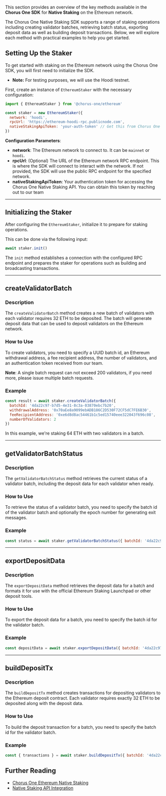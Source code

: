This section provides an overview of the key methods available in the **Chorus One SDK** for **Native Staking** on the Ethereum network.

The Chorus One Native Staking SDK supports a range of staking operations including creating validator batches, retrieving batch status, exporting deposit data as well as building deposit transactions. Below, we will explore each method with practical examples to help you get started.

## Setting Up the Staker

To get started with staking on the Ethereum network using the Chorus One SDK, you will first need to initialize the SDK.

- **Note:** For testing purposes, we will use the Hoodi testnet.

First, create an instance of `EthereumStaker` with the necessary configuration:

```javascript
import { EthereumStaker } from '@chorus-one/ethereum'

const staker = new EthereumStaker({
  network: 'hoodi',
  rpcUrl: 'https://ethereum-hoodi-rpc.publicnode.com',
  nativeStakingApiToken: 'your-auth-token' // Get this from Chorus One
})
```

**Configuration Parameters**:

- **network**: The Ethereum network to connect to. It can be `mainnet` or `hoodi`.
- **rpcUrl**: (Optional) The URL of the Ethereum network RPC endpoint. This is where the SDK will connect to interact with the network. If not provided, the SDK will use the public RPC endpoint for the specified network.
- **nativeStakingApiToken**: Your authentication token for accessing the Chorus One Native Staking API. You can obtain this token by reaching out to our team

---

## Initializing the Staker

After configuring the `EthereumStaker`, initialize it to prepare for staking operations.

This can be done via the following input:

```javascript
await staker.init()
```

The `init` method establishes a connection with the configured RPC endpoint and prepares the staker for operations such as building and broadcasting transactions.

---

## createValidatorBatch

### Description

The `createValidatorBatch` method creates a new batch of validators with each validator requires 32 ETH to be deposited. The batch will generate deposit data that can be used to deposit validators on the Ethereum network.

### How to Use

To create validators, you need to specify a UUID batch id, an Ethereum withdrawal address, a fee recipient address, the number of validators, and an authentication token received from our team.

**Note**: A single batch request can not exceed 200 validators, if you need more, please issue multiple batch requests.

### Example

```javascript
const result = await staker.createValidatorBatch({
  batchId: '4da22c97-b7d5-4e31-8c3a-03870ebc7b20',
  withdrawalAddress: '0x70aEe8a9099ebADB186C2D530F72CF5dC7FE6B30',
  feeRecipientAddress: '0xe6d8d8ac54461b1c5ed15740eee322043f696c08',
  numberOfValidators: 2
})
```

In this example, we're staking 64 ETH with two validators in a batch.

---

## getValidatorBatchStatus

### Description

The `getValidatorBatchStatus` method retrieves the current status of a validator batch, including the deposit data for each validator when ready.

### How to Use

To retrieve the status of a validator batch, you need to specify the batch id of the validator batch and optionally the epoch number for generating exit messages.

### Example

```javascript
const status = await staker.getValidatorBatchStatus({ batchId: '4da22c97-b7d5-4e31-8c3a-03870ebc7b20' })
```

---

## exportDepositData

### Description

The `exportDepositData` method retrieves the deposit data for a batch and formats it for use with the official Ethereum Staking Launchpad or other deposit tools.

### How to Use

To export the deposit data for a batch, you need to specify the batch id for the validator batch.

### Example

```javascript
const depositData = await staker.exportDepositData({ batchId: '4da22c97-b7d5-4e31-8c3a-03870ebc7b20' })
```

---

## buildDepositTx

### Description

The `buildDepositTx` method creates transactions for depositing validators to the Ethereum deposit contract. Each validator requires exactly 32 ETH to be deposited along with the deposit data.

### How to Use

To build the deposit transaction for a batch, you need to specify the batch id for the validator batch.

### Example

```javascript
const { transactions } = await staker.buildDepositTx({ batchId: '4da22c97-b7d5-4e31-8c3a-03870ebc7b20' })
```

## Further Reading

- [Chorus One Ethereum Native Staking](https://kb.chorus.one/our-products/chorus-one-ethereum-native-staking)
- [Native Staking API Integration](https://kb.chorus.one/our-products/chorus-one-ethereum-native-staking/api-integration-guide)
